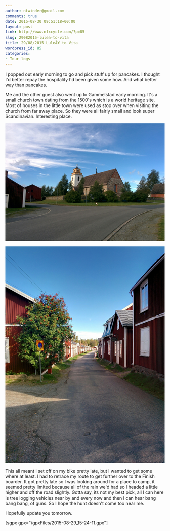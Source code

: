 ```yaml
---
author: ntwinder@gmail.com
comments: true
date: 2015-08-30 09:51:18+00:00
layout: post
link: http://www.nfxcycle.com/?p=85
slug: 29082015-lulea-to-vita
title: 29/08/2015 LuleÃ¥ to Vita
wordpress_id: 85
categories:
- Tour logs
---
```


I popped out early morning to go and pick stuff up for pancakes. I thought I'd better repay the hospitality I'd been given some how. And what better way than pancakes. 

Me and the other guest also went up to Gammelstad early morning. It's a small church town dating from the 1500's which is a world heritage site. Most of houses in the little town were used as stop over when visiting the church from far away place. So they were all fairly small and look super Scandinavian. Interesting place.


[![image](/assets/images/1016.jpg)](/assets/images/1016.jpg)

[![image](/assets/images/1017.jpg)](/assets/images/1017.jpg)

This all meant I set off on my bike pretty late, but I wanted to get some where at least. I had to retrace my route to get further over to the Finish boarder. It got pretty late so I was looking around for a place to camp, it seemed pretty limited because all of the rain we'd had so I headed a little higher and off the road slightly. Gotta say, its not my best pick, all I can here is tree logging vehicles near by and every now and then I can hear bang bang bang, of guns. So I hope the hunt doesn't come too near me. 

Hopefully update you tomorrow.

[sgpx gpx="/gpxFiles/2015-08-29_15-24-11.gpx"]
